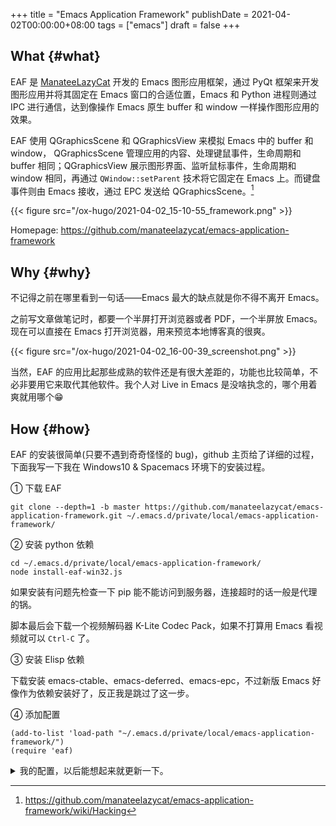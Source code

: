+++
title = "Emacs Application Framework"
publishDate = 2021-04-02T00:00:00+08:00
tags = ["emacs"]
draft = false
+++

<!--more-->


## What {#what}

EAF 是 [ManateeLazyCat](https://manateelazycat.github.io/) 开发的 Emacs 图形应用框架，通过 PyQt 框架来开发图形应用并将其固定在 Emacs 窗口的合适位置，Emacs 和 Python 进程则通过 IPC 进行通信，达到像操作 Emacs 原生 buffer 和 window 一样操作图形应用的效果。

EAF 使用 QGraphicsScene 和 QGraphicsView 来模拟 Emacs 中的 buffer 和 window，
QGraphicsScene 管理应用的内容、处理键鼠事件，生命周期和 buffer 相同；QGraphicsView
展示图形界面、监听鼠标事件，生命周期和 window 相同，再通过 `QWindow::setParent` 技术将它固定在 Emacs 上。而键盘事件则由 Emacs 接收，通过 EPC 发送给 QGraphicsScene。[^fn:1]

{{< figure src="/ox-hugo/2021-04-02_15-10-55_framework.png" >}}

Homepage: <https://github.com/manateelazycat/emacs-application-framework>


## Why {#why}

不记得之前在哪里看到一句话——Emacs 最大的缺点就是你不得不离开 Emacs。

之前写文章做笔记时，都要一个半屏打开浏览器或者 PDF，一个半屏放 Emacs。现在可以直接在 Emacs 打开浏览器，用来预览本地博客真的很爽。

{{< figure src="/ox-hugo/2021-04-02_16-00-39_screenshot.png" >}}

当然，EAF 的应用比起那些成熟的软件还是有很大差距的，功能也比较简单，不必非要用它来取代其他软件。我个人对 Live in Emacs 是没啥执念的，哪个用着爽就用哪个😁


## How {#how}

EAF 的安装很简单(只要不遇到奇奇怪怪的 bug)，github 主页给了详细的过程，下面我写一下我在 Windows10 & Spacemacs 环境下的安装过程。

① 下载 EAF

```text
git clone --depth=1 -b master https://github.com/manateelazycat/emacs-application-framework.git ~/.emacs.d/private/local/emacs-application-framework/
```

② 安装 python 依赖

```text
cd ~/.emacs.d/private/local/emacs-application-framework/
node install-eaf-win32.js
```

如果安装有问题先检查一下 pip 能不能访问到服务器，连接超时的话一般是代理的锅。

脚本最后会下载一个视频解码器 K-Lite Codec Pack，如果不打算用 Emacs 看视频就可以
`Ctrl-C` 了。

③ 安装 Elisp 依赖

下载安装 emacs-ctable、emacs-deferred、emacs-epc，不过新版 Emacs 好像作为依赖安装好了，反正我是跳过了这一步。

④ 添加配置

```emacs-lisp
(add-to-list 'load-path "~/.emacs.d/private/local/emacs-application-framework/")
(require 'eaf)
```

<details>
<summary>
我的配置，以后能想起来就更新一下。
</summary>
<p class="details">

```emacs-lisp
;; EAF
(use-package eaf
  :load-path "~/.emacs.d/private/local/emacs-application-framework" ; Set to "/usr/share/emacs/site-lisp/eaf" if installed from AUR
  :init
  (use-package epc :defer t :ensure t)
  (use-package ctable :defer t :ensure t)
  (use-package deferred :defer t :ensure t)
  (use-package s :defer t :ensure t)
  :custom
  (eaf-browser-continue-where-left-off t)
  :config
  (setq eaf-fullscreen-p t)
  (eaf-setq eaf-browser-enable-adblocker "true")
  (eaf-setq eaf-browser-dark-mode "false")
  (setq browse-url-browser-function 'eaf-open-browser)
  (defalias 'browse-web #'eaf-open-browser)
  (eaf-bind-key nil "M-q" eaf-browser-keybinding)) ;; unbind, see more in the Wiki

;; eaf-evil
(require 'eaf-evil)
(setq eaf-evil-leader-keymap  spacemacs-cmds)
(define-key key-translation-map (kbd "SPC")
  (lambda (prompt)
    (if (derived-mode-p 'eaf-mode)
        (pcase eaf--buffer-app-name
          ("browser" (if (string= (eaf-call-sync "call_function" eaf--buffer-id "is_focus") "True")
                         (kbd "SPC")
                       (kbd eaf-evil-leader-key)))
          ("pdf-viewer" (kbd eaf-evil-leader-key))
          ("image-viewer" (kbd eaf-evil-leader-key))
          (_  (kbd "SPC")))
      (kbd "SPC"))))

;; eaf-org
(require 'eaf-org)
(defun eaf-org-open-file (file &optional link)
  "An wrapper function on `eaf-open'."
  (eaf-open file))
;; use `emacs-application-framework' to open PDF file: link
(add-to-list 'org-file-apps '("\\.pdf\\'" . eaf-org-open-file))
```
</p>
</details>

[^fn:1]: <https://github.com/manateelazycat/emacs-application-framework/wiki/Hacking>
